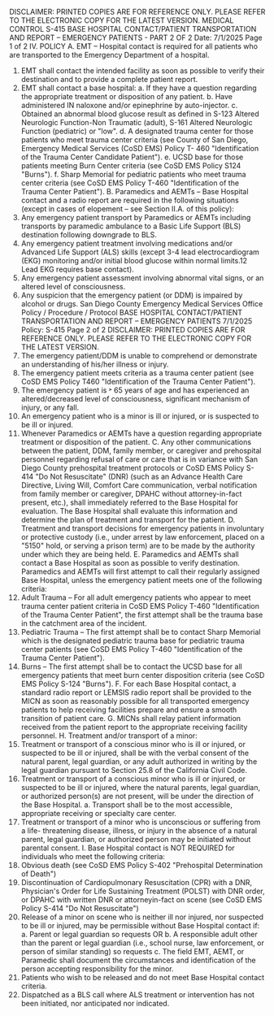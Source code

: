 DISCLAIMER: PRINTED COPIES ARE FOR REFERENCE ONLY. PLEASE REFER TO THE ELECTRONIC COPY FOR THE LATEST VERSION.
MEDICAL CONTROL S-415
BASE HOSPITAL CONTACT/PATIENT
TRANSPORTATION AND REPORT – EMERGENCY
PATIENTS - PART 2 OF 2
Date: 7/1/2025 Page 1 of 2
IV. POLICY
A. EMT – Hospital contact is required for all patients who are transported to the Emergency
Department of a hospital.
1. EMT shall contact the intended facility as soon as possible to verify their destination and to
provide a complete patient report.
2. EMT shall contact a base hospital:
a. If they have a question regarding the appropriate treatment or disposition of any patient.
b. Have administered IN naloxone and/or epinephrine by auto-injector.
c. Obtained an abnormal blood glucose result as defined in S-123 Altered Neurologic
Function-Non Traumatic (adult), S-161 Altered Neurologic Function (pediatric) or "low".
d. A designated trauma center for those patients who meet trauma center criteria (see
County of San Diego, Emergency Medical Services (CoSD EMS) Policy T- 460
"Identification of the Trauma Center Candidate Patient").
e. UCSD base for those patients meeting Burn Center criteria (see CoSD EMS Policy S124 "Burns").
f. Sharp Memorial for pediatric patients who meet trauma center criteria (see CoSD EMS
Policy T-460 "Identification of the Trauma Center Patient").
B. Paramedics and AEMTs – Base Hospital contact and a radio report are required in the following
situations (except in cases of elopement – see Section II.A. of this policy):
1. Any emergency patient transport by Paramedics or AEMTs including transports by
paramedic ambulance to a Basic Life Support (BLS) destination following downgrade to
BLS.
2. Any emergency patient treatment involving medications and/or Advanced Life Support (ALS)
skills (except 3-4 lead electrocardiogram (EKG) monitoring and/or initial blood glucose within
normal limits.12 Lead EKG requires base contact).
3. Any emergency patient assessment involving abnormal vital signs, or an altered level of
consciousness.
4. Any suspicion that the emergency patient (or DDM) is impaired by alcohol or drugs.
San Diego County Emergency Medical Services Office
Policy / Procedure / Protocol
BASE HOSPITAL CONTACT/PATIENT TRANSPORTATION AND REPORT – EMERGENCY
PATIENTS
7/1/2025
Policy: S-415 Page 2 of 2
DISCLAIMER: PRINTED COPIES ARE FOR REFERENCE ONLY. PLEASE REFER TO THE ELECTRONIC COPY FOR THE LATEST VERSION.
5. The emergency patient/DDM is unable to comprehend or demonstrate an understanding of
his/her illness or injury.
6. The emergency patient meets criteria as a trauma center patient (see CoSD EMS Policy T460 "Identification of the Trauma Center Patient").
7. The emergency patient is ˃ 65 years of age and has experienced an altered/decreased level
of consciousness, significant mechanism of injury, or any fall.
8. An emergency patient who is a minor is ill or injured, or is suspected to be ill or injured.
9. Whenever Paramedics or AEMTs have a question regarding appropriate treatment or
disposition of the patient.
C. Any other communications between the patient, DDM, family member, or caregiver and
prehospital personnel regarding refusal of care or care that is in variance with San Diego County
prehospital treatment protocols or CoSD EMS Policy S-414 "Do Not Resuscitate" (DNR) (such
as an Advance Health Care Directive, Living Will, Comfort Care communication, verbal
notification from family member or caregiver, DPAHC without attorney-in-fact present, etc.),
shall immediately referred to the Base Hospital for evaluation. The Base Hospital shall evaluate
this information and determine the plan of treatment and transport for the patient.
D. Treatment and transport decisions for emergency patients in involuntary or protective custody
(i.e., under arrest by law enforcement, placed on a "5150" hold, or serving a prison term) are to
be made by the authority under which they are being held.
E. Paramedics and AEMTs shall contact a Base Hospital as soon as possible to verify destination.
Paramedics and AEMTs will first attempt to call their regularly assigned Base Hospital, unless
the emergency patient meets one of the following criteria:
1. Adult Trauma – For all adult emergency patients who appear to meet trauma center patient
criteria in CoSD EMS Policy T-460 "Identification of the Trauma Center Patient", the first
attempt shall be the trauma base in the catchment area of the incident.
2. Pediatric Trauma – The first attempt shall be to contact Sharp Memorial which is the
designated pediatric trauma base for pediatric trauma center patients (see CoSD EMS
Policy T-460 "Identification of the Trauma Center Patient").
3. Burns – The first attempt shall be to contact the UCSD base for all emergency patients that
meet burn center disposition criteria (see CoSD EMS Policy S-124 "Burns").
F. For each Base Hospital contact, a standard radio report or LEMSIS radio report shall be
provided to the MICN as soon as reasonably possible for all transported emergency patients to
help receiving facilities prepare and ensure a smooth transition of patient care.
G. MICNs shall relay patient information received from the patient report to the appropriate
receiving facility personnel.
H. Treatment and/or transport of a minor:
1. Treatment or transport of a conscious minor who is ill or injured, or suspected to be ill or
injured, shall be with the verbal consent of the natural parent, legal guardian, or any adult
authorized in writing by the legal guardian pursuant to Section 25.8 of the California Civil
Code.
2. Treatment or transport of a conscious minor who is ill or injured, or suspected to be ill or
injured, where the natural parents, legal guardian, or authorized person(s) are not present,
will be under the direction of the Base Hospital.
a. Transport shall be to the most accessible, appropriate receiving or specialty care center.
3. Treatment or transport of a minor who is unconscious or suffering from a life- threatening
disease, illness, or injury in the absence of a natural parent, legal guardian, or authorized
person may be initiated without parental consent.
I. Base Hospital contact is NOT REQUIRED for individuals who meet the following criteria:
1. Obvious death (see CoSD EMS Policy S-402 "Prehospital Determination of Death")
2. Discontinuation of Cardiopulmonary Resuscitation (CPR) with a DNR, Physician's Order for
Life Sustaining Treatment (POLST) with DNR order, or DPAHC with written DNR or attorneyin-fact on scene (see CoSD EMS Policy S-414 "Do Not Resuscitate")
3. Release of a minor on scene who is neither ill nor injured, nor suspected to be ill or injured,
may be permissible without Base Hospital contact if:
a. Parent or legal guardian so requests OR
b. A responsible adult other than the parent or legal guardian (i.e., school nurse, law
enforcement, or person of similar standing) so requests
c. The field EMT, AEMT, or Paramedic shall document the circumstances and identification
of the person accepting responsibility for the minor.
4. Patients who wish to be released and do not meet Base Hospital contact criteria.
5. Dispatched as a BLS call where ALS treatment or intervention has not been initiated, nor
anticipated nor indicated.

